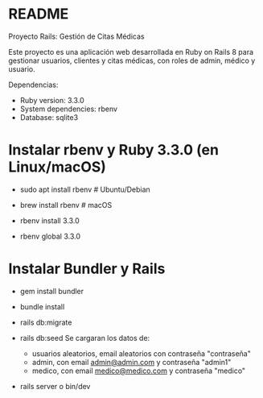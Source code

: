 # README

Proyecto Rails: Gestión de Citas Médicas

Este proyecto es una aplicación web desarrollada en Ruby on Rails 8 para gestionar usuarios, clientes y citas médicas, con roles de admin, médico y usuario.

Dependencias:
* Ruby version: 3.3.0
* System dependencies: rbenv
* Database: sqlite3

# Instalar rbenv y Ruby 3.3.0 (en Linux/macOS)
- sudo apt install rbenv  # Ubuntu/Debian

- brew install rbenv      # macOS

- rbenv install 3.3.0

- rbenv global 3.3.0

# Instalar Bundler y Rails
- gem install bundler

- bundle install

- rails db:migrate

- rails db:seed
 Se cargaran los datos de: 
    - usuarios aleatorios, email aleatorios con contraseña "contraseña"
    - admin, con email admin@admin.com y contraseña "admin1"
    - medico, con email medico@medico.com y contraseña "medico"

- rails server o bin/dev
